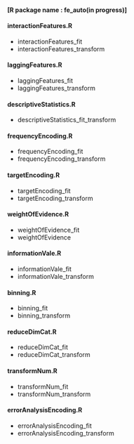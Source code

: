 #### [R package name : fe_auto(in progress)]

#### interactionFeatures.R 
- interactionFeatures_fit 
- interactionFeatures_transform 

#### laggingFeatures.R
- laggingFeatures_fit
- laggingFeatures_transform

#### descriptiveStatistics.R
- descriptiveStatistics_fit_transform

#### frequencyEncoding.R
- frequencyEncoding_fit
- frequencyEncoding_transform

#### targetEncoding.R 
- targetEncoding_fit
- targetEncoding_transform

#### weightOfEvidence.R
- weightOfEvidence_fit
- weightOfEvidence

#### informationVale.R
- informationVale_fit
- informationVale_transform

#### binning.R
- binning_fit
- binning_transform

#### reduceDimCat.R
- reduceDimCat_fit
- reduceDimCat_transform

#### transformNum.R
- transformNum_fit
- transformNum_transform

#### errorAnalysisEncoding.R
- errorAnalysisEncoding_fit
- errorAnalysisEncoding_transform

